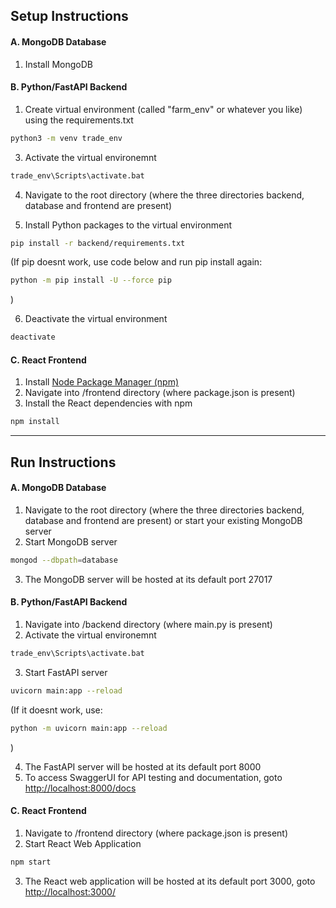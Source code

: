 ## Setup Instructions

#### A. MongoDB Database

1. Install MongoDB

#### B. Python/FastAPI Backend

1. Create virtual environment (called "farm_env" or whatever you like) using the requirements.txt

```bash
python3 -m venv trade_env
```

3. Activate the virtual environemnt

```bash
trade_env\Scripts\activate.bat
```

4. Navigate to the root directory (where the three directories backend, database and frontend are present)

5. Install Python packages to the virtual environment

```bash
pip install -r backend/requirements.txt
```

(If pip doesnt work, use code below and run pip install again:

```bash
python -m pip install -U --force pip
```

)

6. Deactivate the virtual environment

```bash
deactivate
```

#### C. React Frontend

1. Install [Node Package Manager (npm)](https://www.npmjs.com/get-npm)
2. Navigate into /frontend directory (where package.json is present)
3. Install the React dependencies with npm

```bash
npm install
```

<hr>

## Run Instructions

#### A. MongoDB Database

1. Navigate to the root directory (where the three directories backend, database and frontend are present) or start your existing MongoDB server
2. Start MongoDB server

```bash
mongod --dbpath=database
```

3. The MongoDB server will be hosted at its default port 27017

#### B. Python/FastAPI Backend

1. Navigate into /backend directory (where main.py is present)
2. Activate the virtual environemnt

```bash
trade_env\Scripts\activate.bat
```

3. Start FastAPI server

```bash
uvicorn main:app --reload
```

(If it doesnt work, use:

```bash
python -m uvicorn main:app --reload
```

)

4. The FastAPI server will be hosted at its default port 8000
5. To access SwaggerUI for API testing and documentation, goto [http://localhost:8000/docs](http://localhost:8000/docs)

#### C. React Frontend

1. Navigate to /frontend directory (where package.json is present)
2. Start React Web Application

```bash
npm start
```

3. The React web application will be hosted at its default port 3000, goto [http://localhost:3000/](http://localhost:3000/)
